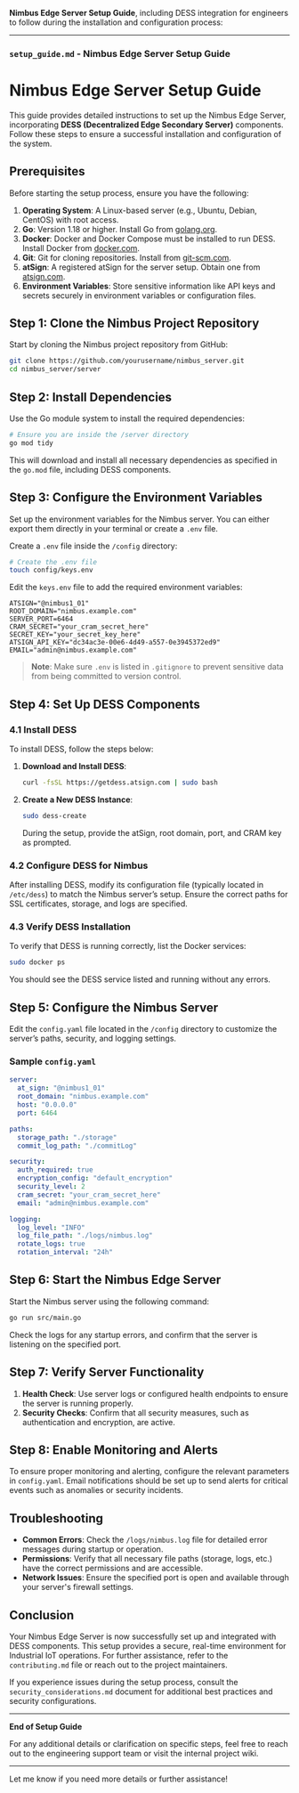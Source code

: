 **Nimbus Edge Server Setup Guide**, including DESS integration for engineers to follow during the installation and configuration process:

---

### **`setup_guide.md` - Nimbus Edge Server Setup Guide**

# **Nimbus Edge Server Setup Guide**

This guide provides detailed instructions to set up the Nimbus Edge Server, incorporating **DESS (Decentralized Edge Secondary Server)** components. Follow these steps to ensure a successful installation and configuration of the system.

## **Prerequisites**

Before starting the setup process, ensure you have the following:

1. **Operating System**: A Linux-based server (e.g., Ubuntu, Debian, CentOS) with root access.
2. **Go**: Version 1.18 or higher. Install Go from [golang.org](https://golang.org/dl/).
3. **Docker**: Docker and Docker Compose must be installed to run DESS. Install Docker from [docker.com](https://docs.docker.com/get-docker/).
4. **Git**: Git for cloning repositories. Install from [git-scm.com](https://git-scm.com/downloads).
5. **atSign**: A registered atSign for the server setup. Obtain one from [atsign.com](https://atsign.com/).
6. **Environment Variables**: Store sensitive information like API keys and secrets securely in environment variables or configuration files.

## **Step 1: Clone the Nimbus Project Repository**

Start by cloning the Nimbus project repository from GitHub:

```bash
git clone https://github.com/yourusername/nimbus_server.git
cd nimbus_server/server
```

## **Step 2: Install Dependencies**

Use the Go module system to install the required dependencies:

```bash
# Ensure you are inside the /server directory
go mod tidy
```

This will download and install all necessary dependencies as specified in the `go.mod` file, including DESS components.

## **Step 3: Configure the Environment Variables**

Set up the environment variables for the Nimbus server. You can either export them directly in your terminal or create a `.env` file.

Create a `.env` file inside the `/config` directory:

```bash
# Create the .env file
touch config/keys.env
```

Edit the `keys.env` file to add the required environment variables:

```plaintext
ATSIGN="@nimbus1_01"
ROOT_DOMAIN="nimbus.example.com"
SERVER_PORT=6464
CRAM_SECRET="your_cram_secret_here"
SECRET_KEY="your_secret_key_here"
ATSIGN_API_KEY="dc34ac3e-00e6-4d49-a557-0e3945372ed9"
EMAIL="admin@nimbus.example.com"
```

> **Note**: Make sure `.env` is listed in `.gitignore` to prevent sensitive data from being committed to version control.

## **Step 4: Set Up DESS Components**

### **4.1 Install DESS**

To install DESS, follow the steps below:

1. **Download and Install DESS**:
   ```bash
   curl -fsSL https://getdess.atsign.com | sudo bash
   ```

2. **Create a New DESS Instance**:
   ```bash
   sudo dess-create
   ```

   During the setup, provide the atSign, root domain, port, and CRAM key as prompted.

### **4.2 Configure DESS for Nimbus**

After installing DESS, modify its configuration file (typically located in `/etc/dess`) to match the Nimbus server’s setup. Ensure the correct paths for SSL certificates, storage, and logs are specified.

### **4.3 Verify DESS Installation**

To verify that DESS is running correctly, list the Docker services:

```bash
sudo docker ps
```

You should see the DESS service listed and running without any errors.

## **Step 5: Configure the Nimbus Server**

Edit the `config.yaml` file located in the `/config` directory to customize the server’s paths, security, and logging settings.

### Sample `config.yaml`

```yaml
server:
  at_sign: "@nimbus1_01"
  root_domain: "nimbus.example.com"
  host: "0.0.0.0"
  port: 6464

paths:
  storage_path: "./storage"
  commit_log_path: "./commitLog"

security:
  auth_required: true
  encryption_config: "default_encryption"
  security_level: 2
  cram_secret: "your_cram_secret_here"
  email: "admin@nimbus.example.com"

logging:
  log_level: "INFO"
  log_file_path: "./logs/nimbus.log"
  rotate_logs: true
  rotation_interval: "24h"
```

## **Step 6: Start the Nimbus Edge Server**

Start the Nimbus server using the following command:

```bash
go run src/main.go
```

Check the logs for any startup errors, and confirm that the server is listening on the specified port.

## **Step 7: Verify Server Functionality**

1. **Health Check**: Use server logs or configured health endpoints to ensure the server is running properly.
2. **Security Checks**: Confirm that all security measures, such as authentication and encryption, are active.

## **Step 8: Enable Monitoring and Alerts**

To ensure proper monitoring and alerting, configure the relevant parameters in `config.yaml`. Email notifications should be set up to send alerts for critical events such as anomalies or security incidents.

## **Troubleshooting**

- **Common Errors**: Check the `/logs/nimbus.log` file for detailed error messages during startup or operation.
- **Permissions**: Verify that all necessary file paths (storage, logs, etc.) have the correct permissions and are accessible.
- **Network Issues**: Ensure the specified port is open and available through your server's firewall settings.

## **Conclusion**

Your Nimbus Edge Server is now successfully set up and integrated with DESS components. This setup provides a secure, real-time environment for Industrial IoT operations. For further assistance, refer to the `contributing.md` file or reach out to the project maintainers.

If you experience issues during the setup process, consult the `security_considerations.md` document for additional best practices and security configurations.

---

**End of Setup Guide**

For any additional details or clarification on specific steps, feel free to reach out to the engineering support team or visit the internal project wiki.

---

Let me know if you need more details or further assistance!
